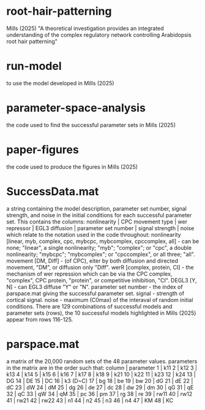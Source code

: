 # root-hair-patterning
Mills (2025) "A theoretical investigation provides an integrated understanding of the complex regulatory network controlling Arabidopsis root hair patterning"

# run-model
to use the model developed in Mills (2025)

# parameter-space-analysis
the code used to find the successful parameter sets in Mills (2025)

# paper-figures
the code used to produce the figures in Mills (2025)

# SuccessData.mat
a string containing the model description, parameter set number, signal strength, and noise in the initial conditions for each successful parameter set. This contains the columns:
nonlinearity | CPC movement type | wer repressor | EGL3 diffusion | parameter set number | signal strength | noise
which relate to the notation used in the code throughout:
nonlinearity [linear, myb, complex, cpc, mybcpc, mybcomplex, cpccomplex, all] - can be none; "linear", a single nonlinearity; "myb"; "complex"; or "cpc", a double nonlinearity; "mybcpc"; "mybcomplex"; or "cpccomplex", or all three; "all".
movement [DM, Diff] - (of CPC), eiter by both diffusion and directed movement, "DM", or diffusion only "Diff".
werR [complex, protein, CI] - the mechanism of wer repression which can be via the CPC complex, "complex", CPC protein, "protein", or competitive inhibition, "CI".
DEGL3 [Y, N] - can EGL3 diffuse "Y" or "N".
parameter set number - the index of parspace.mat giving the successful parameter set.
signal - strength of cortical signal.
noise - maximum (C0max) of the interaval of random initial conditions.
There are 129 combinations of successful models and parameter sets (rows), the 10 successful models highlighted in Mills (2025) appear from rows 116-125.

# parspace.mat
a matrix of the 20,000 random sets of the 48 parameter values. 
parameters in the matrix are in the order such that:
column | parameter
1      | k11
2      | k12
3      | k13
4      | k14
5      | k15
6      | k16
7      | k17
8      | k18
9      | k21
10     | k22
11     | k23
12     | k24
13     | DG
14     | DE
15     | DC
16     | k3 (D~C)
17     | bg
18     | be
19     | bw
20     | dG
21     | dE
22     | dC
23     | dW
24     | dM
25     | dg
26     | de
27     | dc
28     | dw
29     | dm
30     | qG
31     | qE
32     | qC
33     | qW
34     | qM
35     | pc
36     | pm
37     | rg
38     | re
39     | rw11
40     | rw12
41     | rw21
42     | rw22
43     | n1
44     | n2
45     | n3
46     | n4
47     | KM
48     | KC
